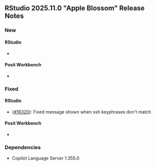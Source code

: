## RStudio 2025.11.0 "Apple Blossom" Release Notes

### New
#### RStudio
-

#### Posit Workbench
-

### Fixed
#### RStudio
- ([#16320](https://github.com/rstudio/rstudio/issues/16320)): Fixed message shown when ssh keyphrases don't match

#### Posit Workbench
-

### Dependencies
- Copilot Language Server 1.355.0